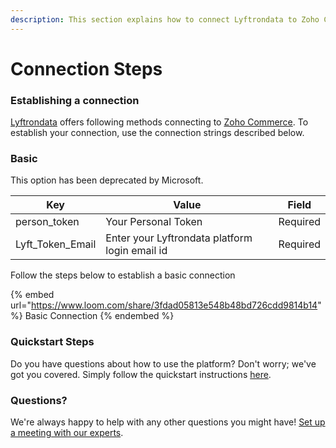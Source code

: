 ```yaml
---
description: This section explains how to connect Lyftrondata to Zoho Commerce.
---
```


# Connection Steps

### Establishing a connection

[Lyftrondata](https://www.lyftrondata.com) offers following methods connecting to [Zoho Commerce](https://www.lyftrondata.com/integration/sales-analytics/zoho-commerce/). To establish your connection, use the connection strings described below.

### Basic

This option has been deprecated by Microsoft.

| Key                | Value                                          | Field    |
| ------------------ | ---------------------------------------------- | -------- |
| person\_token      | Your Personal Token                            | Required |
| Lyft\_Token\_Email | Enter your Lyftrondata platform login email id | Required |

Follow the steps below to establish a basic connection

{% embed url="https://www.loom.com/share/3fdad05813e548b48bd726cdd9814b14" %}
Basic Connection
{% endembed %}

### Quickstart Steps

Do you have questions about how to use the platform? Don't worry; we've got you covered. Simply follow the quickstart instructions [here](README.md).

### Questions? <a href="#questions" id="questions"></a>

We're always happy to help with any other questions you might have! [Set up a meeting with our experts](https://www.lyftrondata.com/book-a-meeting/).
